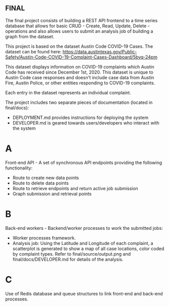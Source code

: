 ## FINAL

The final project consists of building a REST API frontend to a time series database that allows for basic CRUD - Create, Read, Update, Delete - operations and also allows users to submit an analysis job of building a graph from the dataset.

This project is based on the dataset Austin Code COVID-19 Cases. 
The dataset can be found here: https://data.austintexas.gov/Public-Safety/Austin-Code-COVID-19-Complaint-Cases-Dashboard/5bvq-24pm

This dataset displays information on COVID-19 complaints which Austin Code has received since December 1st, 2020. This dataset is unique to Austin Code case responses and doesn't include case data from Austin Fire, Austin Police, or other entities responding to COVID-19 complaints.

Each entry in the dataset represents an individual complaint.

The project includes two separate pieces of documentation (located in final/docs): 
- DEPLOYMENT.md provides instructions for deploying the system
- DEVELOPER.md is geared towards users/developers who interact with the system

# A
Front-end API - A set of synchronous API endpoints providing the following functionality:
- Route to create new data points
- Route to delete data points
- Route to retrieve endpoints and return active job submission
- Graph submission and retrieval points

# B
Back-end workers - Backend/worker processes to work the submitted jobs:
- Worker processes framework.
- Analysis job: 
Using the Latitude and Longitude of each complaint, a scatterplot is generated to show a map of all case locations, color coded by complaint types. Refer to final/source/output.png and final/docs/DEVELOPER.md for details of the analysis.

# C
Use of Redis database and queue structures to link front-end and back-end processes.
